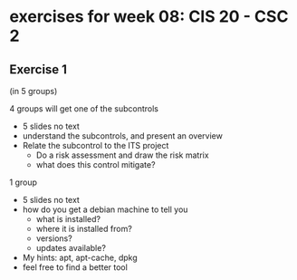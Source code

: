 # exercises for week 08: CIS 20 - CSC 2

## Exercise 1
(in 5 groups)

4 groups will get one of the subcontrols
* 5 slides no text
* understand the subcontrols, and present an overview
* Relate the subcontrol to the ITS project
  * Do a risk assessment and draw the risk matrix
  * what does this control mitigate?

1 group
* 5 slides no text
* how do you get a debian machine to tell you
    * what is installed?
    * where it is installed from?
    * versions?
    * updates available?
* My hints: apt, apt-cache, dpkg
* feel free to find a better tool
